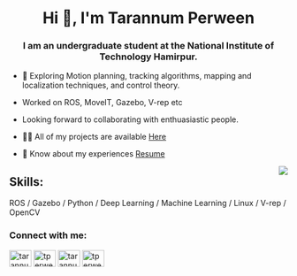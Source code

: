 <h1 align="center">Hi 👋, I'm Tarannum Perween</h1>
<h3 align="center">I am an undergraduate student at the National Institute of Technology Hamirpur.</h3>

- 🔭 Exploring Motion planning, tracking algorithms, mapping and localization techniques, and control theory.
- Worked on ROS, MoveIT, Gazebo, V-rep etc
- Looking forward to collaborating with enthuasiastic people.

- 👨‍💻 All of my projects are available [Here](https://tarannum-perween.github.io/)   
- 📄 Know about my experiences [Resume](https://drive.google.com/drive/folders/1Q7WQ8KOuNcaSKzgWYjLHevyvcksjBQcM?usp=sharing)  
                                                                      <p><img align="Right" src="https://user-images.githubusercontent.com/43489868/132098286-8b46d519-1773-438c-826e-14e169403b68.gif" /></p>                                           


## Skills: 
ROS / Gazebo / Python  /  Deep Learning / Machine Learning /  Linux /  V-rep / OpenCV

<h3 align="left">Connect with me:</h3>
<p align="left">
<a href="https://linkedin.com/in/tarannum03" target="blank"><img align="center" src="https://raw.githubusercontent.com/rahuldkjain/github-profile-readme-generator/master/src/images/icons/Social/linked-in-alt.svg" alt="tarannum03" height="30" width="40" /></a>
<a href="https://instagram.com/tperween103" target="blank"><img align="center" src="https://raw.githubusercontent.com/rahuldkjain/github-profile-readme-generator/master/src/images/icons/Social/instagram.svg" alt="tperween103" height="30" width="40" /></a>
<a href="https://www.youtube.com/channel/UCpdDBBU4c_2ycT-BDL8OtoA" target="blank"><img align="center" src="https://raw.githubusercontent.com/rahuldkjain/github-profile-readme-generator/master/src/images/icons/Social/youtube.svg" alt="tarannum perween" height="30" width="40" /></a>
<a href="https://auth.geeksforgeeks.org/user/tperween20" target="blank"><img align="center" src="https://raw.githubusercontent.com/rahuldkjain/github-profile-readme-generator/master/src/images/icons/Social/geeks-for-geeks.svg" alt="tperween20" height="30" width="40" /></a>
</p>









